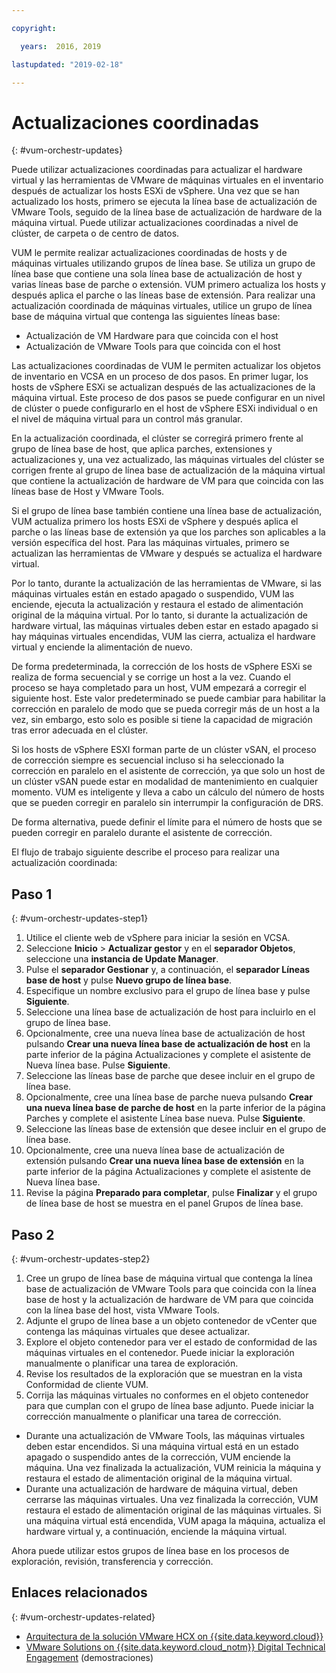 ```yaml
---

copyright:

  years:  2016, 2019

lastupdated: "2019-02-18"

---
```


# Actualizaciones coordinadas
{: #vum-orchestr-updates}

Puede utilizar actualizaciones coordinadas para actualizar el hardware virtual y las herramientas de VMware de máquinas virtuales en el inventario después de actualizar los hosts ESXi de vSphere. Una vez que se han actualizado los hosts, primero se ejecuta la línea base de actualización de VMware Tools, seguido de la línea base de actualización de hardware de la máquina virtual. Puede utilizar actualizaciones coordinadas a nivel de clúster, de carpeta o de centro de datos.

VUM le permite realizar actualizaciones coordinadas de hosts y de máquinas virtuales utilizando grupos de línea base. Se utiliza un grupo de línea base que contiene una sola línea base de actualización de host y varias líneas base de parche o extensión. VUM primero actualiza los hosts y después aplica el parche o las líneas base de extensión. Para realizar una actualización coordinada de máquinas virtuales, utilice un grupo de línea base de máquina virtual que contenga las siguientes líneas base:
* Actualización de VM Hardware para que coincida con el host
* Actualización de VMware Tools para que coincida con el host

Las actualizaciones coordinadas de VUM le permiten actualizar los objetos de inventario en VCSA en un proceso de dos pasos. En primer lugar, los hosts de vSphere ESXi se actualizan después de las actualizaciones de la máquina virtual. Este proceso de dos pasos se puede configurar en un nivel de clúster o puede configurarlo en el host de vSphere ESXi individual o en el nivel de máquina virtual para un control más granular.

En la actualización coordinada, el clúster se corregirá primero frente al grupo de línea base de host, que aplica parches, extensiones y actualizaciones y, una vez actualizado, las máquinas virtuales del clúster se corrigen frente al grupo de línea base de actualización de la máquina virtual que contiene la actualización de hardware de VM para que coincida con las líneas base de Host y VMware Tools.

Si el grupo de línea base también contiene una línea base de actualización, VUM actualiza primero los hosts ESXi de vSphere y después aplica el parche o las líneas base de extensión ya que los parches son aplicables a la versión específica del host. Para las máquinas virtuales, primero se actualizan las herramientas de VMware y después se actualiza el hardware virtual.

Por lo tanto, durante la actualización de las herramientas de VMware, si las máquinas virtuales están en estado apagado o suspendido, VUM las enciende, ejecuta la actualización y restaura el estado de alimentación original de la máquina virtual. Por lo tanto, si durante la actualización de hardware virtual, las máquinas virtuales deben estar en estado apagado si hay máquinas virtuales encendidas, VUM las cierra, actualiza el hardware virtual y enciende la alimentación de nuevo.

De forma predeterminada, la corrección de los hosts de vSphere ESXi se realiza de forma secuencial y se corrige un host a la vez. Cuando el proceso se haya completado para un host, VUM empezará a corregir el siguiente host. Este valor predeterminado se puede cambiar para habilitar la corrección en paralelo de modo que se pueda corregir más de un host a la vez, sin embargo, esto solo es posible si tiene la capacidad de migración tras error adecuada en el clúster.

Si los hosts de vSphere ESXI forman parte de un clúster vSAN, el proceso de corrección siempre es secuencial incluso si ha seleccionado la corrección en paralelo en el asistente de corrección, ya que solo un host de un clúster vSAN puede estar en modalidad de mantenimiento en cualquier momento. VUM es inteligente y lleva a cabo un cálculo del número de hosts que se pueden corregir en paralelo sin interrumpir la configuración de DRS.

De forma alternativa, puede definir el límite para el número de hosts que se pueden corregir en paralelo durante el asistente de corrección.

El flujo de trabajo siguiente describe el proceso para realizar una actualización coordinada:

## Paso 1
{: #vum-orchestr-updates-step1}

1. Utilice el cliente web de vSphere para iniciar la sesión en VCSA.
2. Seleccione **Inicio** > **Actualizar gestor** y en el **separador Objetos**, seleccione una **instancia de Update Manager**.
3. Pulse el **separador Gestionar** y, a continuación, el **separador Líneas base de host** y pulse **Nuevo grupo de línea base**.
4. Especifique un nombre exclusivo para el grupo de línea base y pulse **Siguiente**.
5. Seleccione una línea base de actualización de host para incluirlo en el grupo de línea base.
6. Opcionalmente, cree una nueva línea base de actualización de host pulsando **Crear una nueva línea base de actualización de host** en la parte inferior de la página Actualizaciones y complete el asistente de Nueva línea base. Pulse **Siguiente**.
7. Seleccione las líneas base de parche que desee incluir en el grupo de línea base.
8. Opcionalmente, cree una línea base de parche nueva pulsando **Crear una nueva línea base de parche de host** en la parte inferior de la página Parches y complete el asistente Línea base nueva. Pulse **Siguiente**.
9. Seleccione las líneas base de extensión que desee incluir en el grupo de línea base.
10. Opcionalmente, cree una nueva línea base de actualización de extensión pulsando **Crear una nueva línea base de extensión** en la parte inferior de la página Actualizaciones y complete el asistente de Nueva línea base.
11. Revise la página **Preparado para completar**, pulse **Finalizar** y el grupo de línea base de host se muestra en el panel Grupos de línea base.

## Paso 2
{: #vum-orchestr-updates-step2}

1. Cree un grupo de línea base de máquina virtual que contenga la línea base de actualización de VMware Tools para que coincida con la línea base de host y la actualización de hardware de VM para que coincida con la línea base del host, vista VMware Tools.
2. Adjunte el grupo de línea base a un objeto contenedor de vCenter que contenga las máquinas virtuales que desee actualizar.
3. Explore el objeto contenedor para ver el estado de conformidad de las máquinas virtuales en el contenedor. Puede iniciar la exploración manualmente o planificar una tarea de exploración.
4. Revise los resultados de la exploración que se muestran en la vista Conformidad de cliente VUM.
5. Corrija las máquinas virtuales no conformes en el objeto contenedor para que cumplan con el grupo de línea base adjunto. Puede iniciar la corrección manualmente o planificar una tarea de corrección.
* Durante una actualización de VMware Tools, las máquinas virtuales deben estar encendidos. Si una máquina virtual está en un estado apagado o suspendido antes de la corrección, VUM enciende la máquina. Una vez finalizada la actualización, VUM reinicia la máquina y restaura el estado de alimentación original de la máquina virtual.
* Durante una actualización de hardware de máquina virtual, deben cerrarse las máquinas virtuales. Una vez finalizada la corrección, VUM restaura el estado de alimentación original de las máquinas virtuales. Si una máquina virtual está encendida, VUM apaga la máquina, actualiza el hardware virtual y, a continuación, enciende la máquina virtual.

Ahora puede utilizar estos grupos de línea base en los procesos de exploración, revisión, transferencia y corrección.

## Enlaces relacionados
{: #vum-orchestr-updates-related}

* [Arquitectura de la solución VMware HCX on {{site.data.keyword.cloud}}](https://www.ibm.com/cloud/garage/files/HCX_Architecture_Design.pdf)
* [VMware Solutions on {{site.data.keyword.cloud_notm}} Digital Technical Engagement](https://ibm-dte.mybluemix.net/ibm-vmware) (demostraciones)
